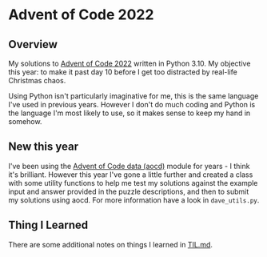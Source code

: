 # Advent of Code 2022

## Overview

My solutions to [Advent of Code 2022](https://adventofcode.com/2022) written in Python 3.10. My objective this year: to make it past day 10 before I get too distracted by real-life Christmas chaos.

Using Python isn't particularly imaginative for me, this is the same language I've used in previous years. However I don't do much coding and Python is the language I'm most likely to use, so it makes sense to keep my hand in somehow.

## New this year

I've been using the [Advent of Code data (aocd)](https://github.com/wimglenn/advent-of-code-data) module for years - I think it's brilliant. However this year I've gone a little further and created a class with some utility functions to help me test my solutions against the example input and answer provided in the puzzle descriptions, and then to submit my solutions using aocd. For more information have a look in `dave_utils.py`.

## Thing I Learned

There are some additional notes on things I learned in [TIL.md](TIL.md).
